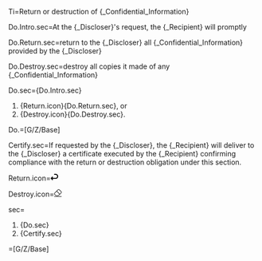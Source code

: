 Ti=Return or destruction of {_Confidential_Information}

Do.Intro.sec=At the {_Discloser}'s request, the {_Recipient} will promptly

Do.Return.sec=<span class="highlight">return</span> to the {_Discloser} all {_Confidential_Information} provided by the {_Discloser}

Do.Destroy.sec=<span class="highlight">destroy</span> all copies it made of any {_Confidential_Information}

Do.sec={Do.Intro.sec}<ol class="secs-or"><li>{Return.icon}{Do.Return.sec}, or<li>{Destroy.icon}{Do.Destroy.sec}.</ol>

Do.=[G/Z/Base]

Certify.sec=If requested by the {_Discloser}, the {_Recipient} will deliver to the {_Discloser} a <span class="highlight">certificate</span> executed by the {_Recipient} confirming compliance with the return or destruction obligation under this section.

Return.icon=<img src="Doc/G/WorldCC/WorldCC-NDA-Design/Z/icon/return.png" height="15" width="15" >  

Destroy.icon=<img src="Doc/G/WorldCC/WorldCC-NDA-Design/Z/icon/destroy.png" height="15" width="15" >  

sec=<ol class="secs"><li>{Do.sec}<li>{Certify.sec}</ol>

=[G/Z/Base]
